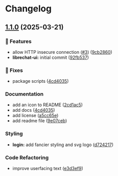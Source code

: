 # Changelog

## [1.1.0](https://github.com/leikoilja/LibreChat-UI/compare/v1.0.0...v1.1.0) (2025-03-21)


### 🚀 Features

* allow HTTP insecure connection ([#3](https://github.com/leikoilja/LibreChat-UI/issues/3)) ([9cb2860](https://github.com/leikoilja/LibreChat-UI/commit/9cb286008d25638aafe80a8d187ac1910ce0b8e4))
* **librechat-ui:** initial commit ([92fb537](https://github.com/leikoilja/LibreChat-UI/commit/92fb53796006c87f59728f8cc24a223cf87314d2))


### 🐞 Fixes

* package scripts ([4cd4035](https://github.com/leikoilja/LibreChat-UI/commit/4cd40358611932b251cc643b57741b94c5788406))


### Documentation

* add an icon to README ([2cd1ac5](https://github.com/leikoilja/LibreChat-UI/commit/2cd1ac595a1a65f545b7bc7c0cbe3bfc11a46ba6))
* add docs ([4cd4035](https://github.com/leikoilja/LibreChat-UI/commit/4cd40358611932b251cc643b57741b94c5788406))
* add license ([a5cc65e](https://github.com/leikoilja/LibreChat-UI/commit/a5cc65ea51f25ac6a93d7539d0ebc82238a0a5ac))
* add readme file ([9e07ceb](https://github.com/leikoilja/LibreChat-UI/commit/9e07cebb61d5f93b70bc508505a72dd48f668343))


### Styling

* **login:** add fancier styling and svg logo ([d724217](https://github.com/leikoilja/LibreChat-UI/commit/d724217d1327d7b19b6b25284ff537ca551efd14))


### Code Refactoring

* improve userfacing text ([e3d3ef9](https://github.com/leikoilja/LibreChat-UI/commit/e3d3ef9c935435e146efa945692d2e7337b0cdee))
